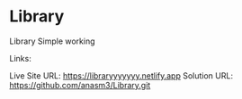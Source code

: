 # Library
 Library Simple working


Links:

Live Site URL: https://libraryyyyyyy.netlify.app
Solution URL: https://github.com/anasm3/Library.git
